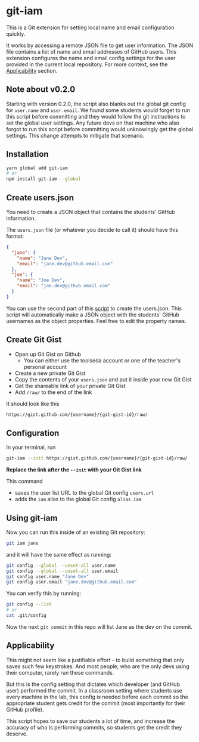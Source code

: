 # git-iam

This is a Git extension for setting local name and email configuration quickly.

It works by accessing a remote JSON file to get user information. The JSON file
contains a list of name and email addresses of GitHub users. This extension
configures the name and email config settings for the user provided in the
current local repository. For more context, see the
[Applicability](#applicability) section.


## Note about v0.2.0

Starting with version 0.2.0, the script also blanks out the global git config for `user.name` and `user.email`. We found some students would forget to run this script before committing and they would follow the git instructions to set the global user settings. Any future devs on that machine who also forgot to run this script before committing would unknowingly get the global settings. This change attempts to mitigate that scenario.


## Installation

```sh
yarn global add git-iam
# or
npm install git-iam --global
```

## Create users.json

You need to create a JSON object that contains the students' GitHub information.

The `users.json` file (or whatever you decide to call it) should have this format:

```json
{
  "jane": {
    "name": "Jane Dev",
    "email": "jane.dev@github.email.com"
  },
  "joe": {
    "name": "Joe Dev",
    "email": "joe.dev@github.email.com"
  }
}
```

You can use the second part of this [script](https://github.com/dev-academy-programme/teaching-guide/blob/main/bootcamp-prep-resources/scripts/add-people-to-github-org/create-git-iam-student-file.js) to create the users.json. This script will automatically make a JSON object with the students' GitHub usernames as the object properties. Feel free to edit the property names.

## Create Git Gist

* Open up Git Gist on Github
  - You can either use the toolseda account or one of the teacher's personal account
* Create a new private Git Gist
* Copy the contents of your `users.json` and put it inside your new Git Gist
* Get the shareable link of your private Git Gist
* Add `/raw/` to the end of the link

It should look like this

```sh
https://gist.github.com/{username}/{git-gist-id}/raw/
```

## Configuration

In your terminal, run

```sh
git-iam --init https://gist.github.com/{username}/{git-gist-id}/raw/
```

**Replace the link after the `--init` with your Git Gist link**

This command

* saves the user list URL to the global Git config `users.url`
* adds the `iam` alias to the global Git config `alias.iam`

## Using git-iam

Now you can run this inside of an existing Git repository:

```sh
git iam jane
```

and it will have the same effect as running:

```sh
git config --global --unset-all user.name
git config --global --unset-all user.email
git config user.name "Jane Dev"
git config user.email "jane.dev@github.email.com"
```

You can verify this by running:

```sh
git config --list
# or
cat .git/config
```

Now the next `git commit` in this repo will list Jane as the dev on the commit.


## Applicability

This might not seem like a justifiable effort - to build something that only
saves such few keystrokes. And most people, who are the only devs using their
computer, rarely run these commands.

But this is the config setting that dictates which developer (and GitHub user)
performed the commit. In a classroom setting where students use every machine
in the lab, this config is needed before each commit so the appropriate student
gets credit for the commit (most importantly for their GitHub profile).

This script hopes to save our students a lot of time, and increase the accuracy
of who is performing commits, so students get the credit they deserve.
